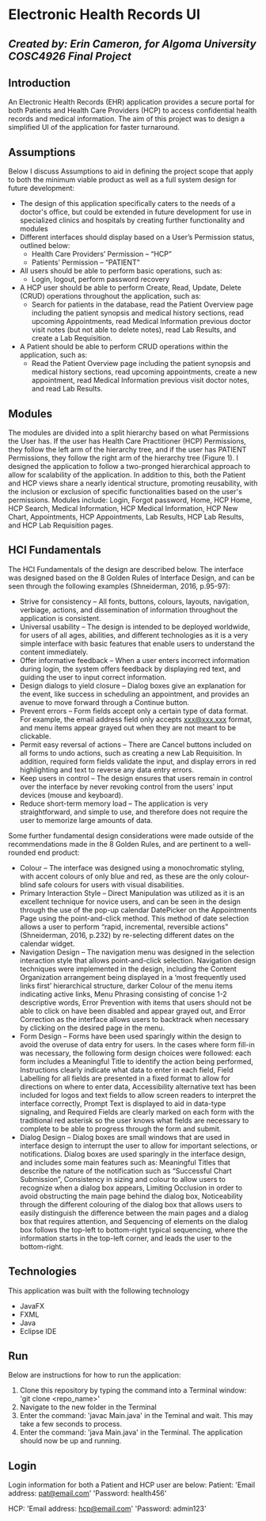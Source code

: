# Electronic Health Records UI

*Created by: Erin Cameron, for Algoma University COSC4926 Final Project*
---



## Introduction
An Electronic Health Records (EHR) application provides a secure portal for both Patients and Health Care Providers (HCP) to access confidential health records and medical information. The aim of this project was to design a simplified UI of the application for faster turnaround. 

## Assumptions
Below I discuss Assumptions to aid in defining the project scope that apply to both the minimum viable product as well as a full system design for future development:
* The design of this application specifically caters to the needs of a doctor's office, but could be extended in future development for use in specialized clinics and hospitals by creating further functionality and modules
* Different interfaces should display based on a User’s Permission status, outlined below:
  * Health Care Providers’ Permission – “HCP”
  * Patients’ Permission – “PATIENT”
* All users should be able to perform basic operations, such as:
  * Login, logout, perform password recovery
* A HCP user should be able to perform Create, Read, Update, Delete (CRUD) operations throughout the application, such as:
  * Search for patients in the database, read the Patient Overview page including the patient synopsis and medical history sections, read upcoming Appointments, read Medical Information previous doctor visit notes (but not able to delete notes), read Lab Results, and create a Lab Requisition.
* A Patient should be able to perform CRUD operations within the application, such as:
  * Read the Patient Overview page including the patient synopsis and medical history sections, read upcoming appointments, create a new appointment, read Medical Information previous visit doctor notes, and read Lab Results.

## Modules
The modules are divided into a split hierarchy based on what Permissions the User has. If the user has Health Care Practitioner (HCP) Permissions, they follow the left arm of the hierarchy tree, and if the user has PATIENT Permissions, they follow the right arm of the hierarchy tree (Figure 1). I designed the application to follow a two-pronged hierarchical approach to allow for scalability of the application. In addition to this, both the Patient and HCP views share a nearly identical structure, promoting reusability, with the inclusion or exclusion of specific functionalities based on the user's permissions. Modules include: Login, Forgot password, Home, HCP Home, HCP Search, Medical Information, HCP Medical Information, HCP New Chart, Appointments, HCP Appointments, Lab Results, HCP Lab Results, and HCP Lab Requisition pages.

## HCI Fundamentals
The HCI Fundamentals of the design are described below. The interface was designed based on the 8 Golden Rules of Interface Design, and can be seen through the following examples (Shneiderman, 2016, p.95-97):
* Strive for consistency – All fonts, buttons, colours, layouts, navigation, verbiage, actions, and dissemination of information throughout the application is consistent.
* Universal usability – The design is intended to be deployed worldwide, for users of all ages, abilities, and different technologies as it is a very simple interface with basic features that enable users to understand the content immediately.
* Offer informative feedback – When a user enters incorrect information during login, the system offers feedback by displaying red text, and guiding the user to input correct information.
* Design dialogs to yield closure – Dialog boxes give an explanation for the event, like success in scheduling an appointment, and provides an avenue to move forward through a Continue button.
* Prevent errors – Form fields accept only a certain type of data format. For example, the email address field only accepts xxx@xxx.xxx format, and menu items appear grayed out when they are not meant to be clickable.
* Permit easy reversal of actions – There are Cancel buttons included on all forms to undo actions, such as creating a new Lab Requisition. In addition, required form fields validate the input, and display errors in red highlighting and text to reverse any data entry errors.
* Keep users in control – The design ensures that users remain in control over the interface by never revoking control from the users' input devices (mouse and keyboard).
* Reduce short-term memory load – The application is very straightforward, and simple to use, and therefore does not require the user to memorize large amounts of data.

Some further fundamental design considerations were made outside of the recommendations made in the 8 Golden Rules, and are pertinent to a well-rounded end product:
* Colour – The interface was designed using a monochromatic styling, with accent colours of only blue and red, as these are the only colour-blind safe colours for users with visual disabilities.
* Primary Interaction Style – Direct Manipulation was utilized as it is an excellent technique for novice users, and can be seen in the design through the use of the pop-up calendar DatePicker on the Appointments Page using the point-and-click method. This method of date selection allows a user to perform “rapid, incremental, reversible actions” (Shneiderman, 2016, p.232) by re-selecting different dates on the calendar widget. 
* Navigation Design – The navigation menu was designed in the selection interaction style that allows point-and-click selection. Navigation design techniques were implemented in the design, including the Content Organization arrangement being displayed in a ‘most frequently used links first’ hierarchical structure, darker Colour of the menu items indicating active links, Menu Phrasing consisting of concise 1-2 descriptive words, Error Prevention with items that users should not be able to click on have been disabled and appear grayed out, and Error Correction as the interface allows users to backtrack when necessary by clicking on the desired page in the menu.
* Form Design – Forms have been used sparingly within the design to avoid the overuse of data entry for users. In the cases where form fill-in was necessary, the following form design choices were followed: each form includes a Meaningful Title to identify the action being performed, Instructions clearly indicate what data to enter in each field, Field Labelling for all fields are presented in a fixed format to allow for directions on where to enter data, Accessibility alternative text has been included for logos and text fields to allow screen readers to interpret the interface correctly, Prompt Text is displayed to aid in data-type signaling, and Required Fields are clearly marked on each form with the traditional red asterisk so the user knows what fields are necessary to complete to be able to progress through the form and submit.
* Dialog Design – Dialog boxes are small windows that are used in interface design to interrupt the user to allow for important selections, or notifications. Dialog boxes are used sparingly in the interface design, and includes some main features such as: Meaningful Titles that describe the nature of the notification such as “Successful Chart Submission”, Consistency in sizing and colour to allow users to recognize when a dialog box appears, Limiting Occlusion in order to avoid obstructing the main page behind the dialog box, Noticeability through the different colouring of the dialog box that allows users to easily distinguish the difference between the main pages and a dialog box that requires attention, and Sequencing of elements on the dialog box follows the top-left to bottom-right typical sequencing, where the information starts in the top-left corner, and leads the user to the bottom-right.

## Technologies
This application was built with the following technology
* JavaFX
* FXML
* Java
* Eclipse IDE

## Run
Below are instructions for how to run the application:
1. Clone this repository by typing the command into a Terminal window: 'git clone <repo_name>'
2. Navigate to the new folder in the Terminal
3. Enter the command: 'javac Main.java' in the Teminal and wait. This may take a few seconds to process.
4. Enter the command: 'java Main.java' in the Terminal. The application should now be up and running.

## Login
Login information for both a Patient and HCP user are below:
Patient:
'Email address: pat@email.com'
'Password: health456'

HCP:
'Email address: hcp@email.com'
'Password: admin123'
